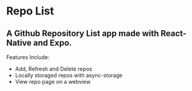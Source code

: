 # Repo List

## A Github Repository List app made with React-Native and Expo.

Features Include:

- Add, Refresh and Delete repos
- Locally storaged repos with async-storage
- View repo page on a webview
